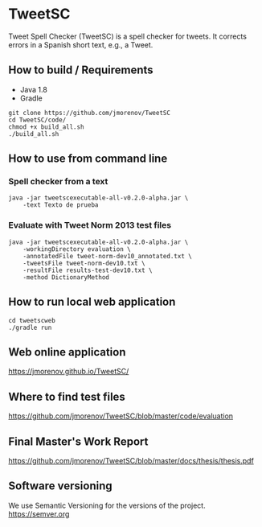 # TweetSC
Tweet Spell Checker (TweetSC) is a spell checker for tweets. It corrects errors in a Spanish short text, e.g., a Tweet.

## How to build / Requirements

- Java 1.8
- Gradle

```
git clone https://github.com/jmorenov/TweetSC
cd TweetSC/code/
chmod +x build_all.sh
./build_all.sh

```

## How to use from command line
### Spell checker from a text
```
java -jar tweetscexecutable-all-v0.2.0-alpha.jar \
    -text Texto de prueba
```

### Evaluate with Tweet Norm 2013 test files
```
java -jar tweetscexecutable-all-v0.2.0-alpha.jar \
    -workingDirectory evaluation \
    -annotatedFile tweet-norm-dev10_annotated.txt \
    -tweetsFile tweet-norm-dev10.txt \
    -resultFile results-test-dev10.txt \
    -method DictionaryMethod
```

## How to run local web application
```
cd tweetscweb
./gradle run
```

## Web online application

https://jmorenov.github.io/TweetSC/

## Where to find test files

https://github.com/jmorenov/TweetSC/blob/master/code/evaluation

## Final Master's Work Report

https://github.com/jmorenov/TweetSC/blob/master/docs/thesis/thesis.pdf

## Software versioning

We use Semantic Versioning for the versions of the project. https://semver.org